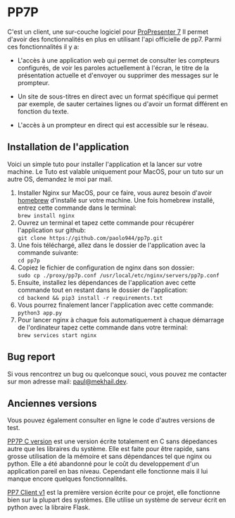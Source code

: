 # PP7P

C'est un client, une sur-couche logiciel pour [ProPresenter 7](https://renewedvision.com/propresenter)
Il permet d'avoir des fonctionnalités en plus en utilisant l'api officielle de
pp7. Parmi ces fonctionnalités il y a:

- L'accès à une application web qui permet de consulter les compteurs configurés,
    de voir les paroles actuellement à l'écran, le titre de la présentation actuelle
    et d'envoyer ou supprimer des messages sur le prompteur.

- Un site de sous-titres en direct avec un format spécifique qui permet par exemple,
    de sauter certaines lignes ou d'avoir un format différent en fonction du texte.

- L'accès à un prompteur en direct qui est accessible sur le réseau.

## Installation de l'application

Voici un simple tuto pour installer l'application et la lancer sur votre machine.
Le Tuto est valable uniquement pour MacOS, pour un tuto sur un autre OS,
demandez le moi par mail.

1. Installer Nginx
    sur MacOS, pour ce faire, vous aurez besoin d'avoir [homebrew](https://brew.sh/)
    d'installé sur votre machine. Une fois homebrew installé, entrez cette 
    commande dans le terminal:  
    `brew install nginx`
2. Ouvrez un terminal et tapez cette commande pour récupérer l'application sur
    github:  
    `git clone https://github.com/paolo944/pp7p.git`
3. Une fois téléchargé, allez dans le dossier de l'application avec la commande suivante:  
    `cd pp7p`
4. Copiez le fichier de configuration de nginx dans son dossier:  
    `sudo cp ./proxy/pp7p.conf /usr/local/etc/nginx/servers/pp7p.conf`
5. Ensuite, installez les dépendances de l'application avec cette commande tout
    en restant dans le dossier de l'application:  
    `cd backend && pip3 install -r requirements.txt`
6. Vous pourrez finalement lancer l'application avec cette commande:  
    `python3 app.py`
7. Pour lancer nginx à chaque fois automatiquement à chaque démarrage de l'ordinateur
    tapez cette commande dans votre terminal:  
    `brew services start nginx`

## Bug report

Si vous rencontrez un bug ou quelconque souci, vous pouvez me contacter sur
mon adresse mail: [paul@mekhail.dev](mailto:paul@mekhail.dev).

## Anciennes versions

Vous pouvez également consulter en ligne le code d'autres versions de test.

[PP7P C version](https://github.com/paolo944/pp7p_c_version) est une version
écrite totalement en C sans dépedances autre que les libraires du système.
Elle est faite pour être rapide, sans grosse utilisation de la mémoire et sans
dépendances tel que nginx ou python. Elle a été abandonné pour le coût du
developpement d'un application pareil en bas niveau. Cependant elle fonctionne
mais il lui manque encore quelques fonctionnalités.  

[PP7 Client v1](https://github.com/paolo944/pp7_client) est la première version
écrite pour ce projet, elle fonctionne bien sur la plupart des systèmes. Elle utilise
un système de serveur écrit en python avec la libraire Flask.
